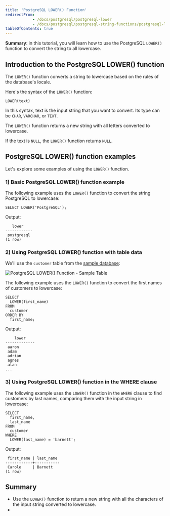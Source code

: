 ```yaml
---
title: 'PostgreSQL LOWER() Function'
redirectFrom:
            - /docs/postgresql/postgresql-lower 
            - /docs/postgresql/postgresql-string-functions/postgresql-lower/
tableOfContents: true
---
```


**Summary**: in this tutorial, you will learn how to use the PostgreSQL `LOWER()` function to convert the string to all lowercase.



## Introduction to the PostgreSQL LOWER() function



The `LOWER()` function converts a string to lowercase based on the rules of the database's locale.



Here's the syntax of the `LOWER()` function:



```
LOWER(text)
```



In this syntax, text is the input string that you want to convert. Its type can be `CHAR`, `VARCHAR`, or `TEXT`.



The `LOWER()` function returns a new string with all letters converted to lowercase.



If the text is `NULL`, the `LOWER()` function returns `NULL`.



## PostgreSQL LOWER() function examples



Let's explore some examples of using the `LOWER()` function.



### 1) Basic PostgreSQL LOWER() function example



The following example uses the `LOWER()` function to convert the string PostgreSQL to lowercase:



```
SELECT LOWER('PostgreSQL');
```



Output:



```
   lower
------------
 postgresql
(1 row)
```



### 2) Using PostgreSQL LOWER() function with table data



We'll use the `customer` table from the [sample database](https://www.postgresqltutorial.com/postgresql-getting-started/postgresql-sample-database/):



![PostgreSQL LOWER() Function - Sample Table ](https://www.postgresqltutorial.com/wp-content/uploads/2019/05/customer.png)



The following example uses the `LOWER()` function to convert the first names of customers to lowercase:



```
SELECT
  LOWER(first_name)
FROM
  customer
ORDER BY
  first_name;
```



Output:



```
    lower
-------------
 aaron
 adam
 adrian
 agnes
 alan
...
```



### 3) Using PostgreSQL LOWER() function in the WHERE clause



The following example uses the `LOWER()` function in the `WHERE` clause to find customers by last names, comparing them with the input string in lowercase:



```
SELECT
  first_name,
  last_name
FROM
  customer
WHERE
  LOWER(last_name) = 'barnett';
```



Output:



```
 first_name | last_name
------------+-----------
 Carole     | Barnett
(1 row)
```



## Summary



- Use the `LOWER()` function to return a new string with all the characters of the input string converted to lowercase.
- 

